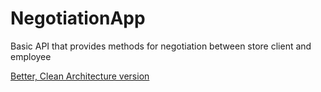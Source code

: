 # NegotiationApp
Basic API that provides methods for negotiation between store client and employee

[Better, Clean Architecture version](https://github.com/WojtekTok/NegotiationsAPI)
